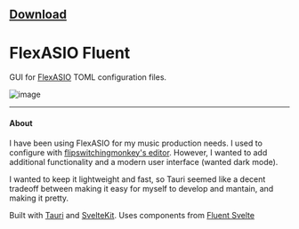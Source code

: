 ## [Download](https://github.com/ramiro-uziel/FlexASIO-Fluent/releases/)

# FlexASIO Fluent

GUI for [FlexASIO](https://github.com/dechamps/FlexASIO) TOML configuration files.

![image](https://github.com/user-attachments/assets/89980704-0e99-4f0e-96af-4744209ec017)

---

#### About

I have been using FlexASIO for my music production needs. I used to configure with [flipswitchingmonkey's editor](https://github.com/flipswitchingmonkey/FlexASIO_GUI). However, I wanted to add additional functionality and a modern user interface (wanted dark mode).

I wanted to keep it lightweight and fast, so Tauri seemed like a decent tradeoff between making it easy for myself to develop and mantain, and making it pretty.

Built with [Tauri](https://v2.tauri.app/) and [SvelteKit](https://svelte.dev/). Uses components from [Fluent Svelte](https://fluent-svelte.vercel.app/)
